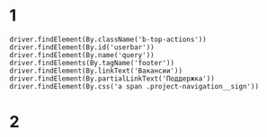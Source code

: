 # 1
    driver.findElement(By.className('b-top-actions'))
    driver.findElement(By.id('userbar'))
    driver.findElement(By.name('query'))
    driver.findElements(By.tagName('footer'))
    driver.findElement(By.linkText('Вакансии'))
    driver.findElement(By.partialLinkText('Поддержка'))
    driver.findElement(By.css('a span .project-navigation__sign'))
# 2